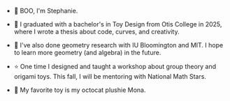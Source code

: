 - 👻 BOO, I'm Stephanie.  

- 🧸 I graduated with a bachelor's in Toy Design from Otis College in 2025, where I wrote a thesis about code, curves, and creativity.
- 💠 I've also done geometry research with IU Bloomington and MIT.  I hope to learn more geometry (and algebra) in the future.
- ⭐️ One time I designed and taught a workshop about group theory and origami toys.  This fall, I will be mentoring with National Math Stars.
- 🥰 My favorite toy is my octocat plushie Mona.  

<!---
ToyTeX/ToyTeX is a ✨ special ✨ repository because its `README.md` (this file) appears on your GitHub profile.

--->

